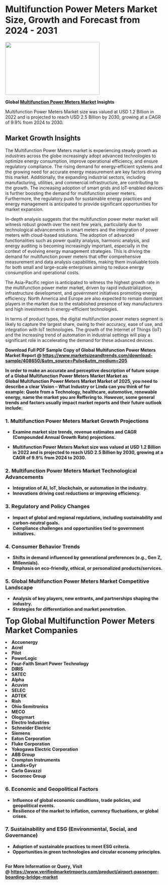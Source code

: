 <H1>Multifunction Power Meters Market Size, Growth and Forecast from 2024 - 2031</H1><img class="aligncenter size-medium wp-image-584254" src="https://thirdeyenews.in/wp-content/uploads/2024/09/Global-Market-Research-300x168.jpeg" alt="" width="300" height="168" /><p><strong>Global&nbsp;<a href="https://www.marketsizeandtrends.com/download-sample/408650/&amp;utm_source=Pulse&amp;utm_medium=205">Multifunction Power Meters Market</a> Insights</strong></p><p>Multifunction Power Meters Market size was valued at USD 1.2 Billion in 2022 and is projected to reach USD 2.5 Billion by 2030, growing at a CAGR of 9.9% from 2024 to 2030.</p><p><h2>Market Growth Insights</h2> <p>The Multifunction Power Meters market is experiencing steady growth as industries across the globe increasingly adopt advanced technologies to optimize energy consumption, improve operational efficiency, and ensure regulatory compliance. The rising demand for energy-efficient systems and the growing need for accurate energy measurement are key factors driving this market. Additionally, the expanding industrial sectors, including manufacturing, utilities, and commercial infrastructure, are contributing to the growth. The increasing adoption of smart grids and IoT-enabled devices is further boosting the demand for multifunction power meters. Furthermore, the regulatory push for sustainable energy practices and energy management is anticipated to provide significant opportunities for market expansion.</p> <p><strong></strong></p> <p>In-depth analysis suggests that the multifunction power meter market will witness robust growth over the next few years, particularly due to technological advancements in smart meters and the integration of power meters with cloud-based solutions. The adoption of advanced functionalities such as power quality analysis, harmonic analysis, and energy auditing is becoming increasingly important, especially in the context of evolving energy management strategies. This is driving the demand for multifunction power meters that offer comprehensive measurement and data analysis capabilities, making them invaluable tools for both small and large-scale enterprises aiming to reduce energy consumption and operational costs.</p> <p>The Asia-Pacific region is anticipated to witness the highest growth rate in the multifunction power meter market, driven by rapid industrialization, infrastructure development, and government initiatives promoting energy efficiency. North America and Europe are also expected to remain dominant players in the market due to the established presence of key manufacturers and high investments in energy-efficient technologies.</p> <p>In terms of product types, the digital multifunction power meters segment is likely to capture the largest share, owing to their accuracy, ease of use, and integration with IoT technologies. The growth of the Internet of Things (IoT) and the increasing trend of automation in industrial settings will play a significant role in accelerating the demand for these advanced devices.</p> <p><strong></p><p><span class=""><strong>Download Full PDF Sample Copy of Global Multifunction Power Meters Market Report</strong> @ <a href="https://www.marketsizeandtrends.com/download-sample/408650/&amp;utm_source=Pulse&amp;utm_medium=205" target="_blank">https://www.marketsizeandtrends.com/download-sample/408650/&amp;utm_source=Pulse&amp;utm_medium=205</a></span></p><p>In order to make an accurate and perceptive description of future scope of a Global&nbsp;Multifunction Power Meters Market Market as Global&nbsp;Multifunction Power Meters Market Market of 2025, you need to describe a clear Vision &ndash; What Industry or Linda can you think of for example: Quote from a Technology, healthcare, automotive, renewable energy, name the market you are Reffering to. However, some general trends and factors usually impact market reports and their future outlook include:</p><h3>1.&nbsp;<strong>Multifunction Power Meters Market Growth Projections</strong></h3><ul><li>Examine market size trends, revenue estimates and CAGR (Compounded Annual Growth Rate) projections.</li><li><p>Multifunction Power Meters Market size was valued at USD 1.2 Billion in 2022 and is projected to reach USD 2.5 Billion by 2030, growing at a CAGR of 9.9% from 2024 to 2030.</p></li></ul><h3>2.&nbsp;<strong>Multifunction Power Meters Market Technological Advancements</strong></h3><ul><li>Integration of AI, IoT, blockchain, or automation in the industry.</li><li>Innovations driving cost reductions or improving efficiency.</li></ul><h3>3.&nbsp;<strong>Regulatory and Policy Changes</strong></h3><ul><li>Impact of global and regional regulations, including sustainability and carbon-neutral goals.</li><li>Compliance challenges and opportunities tied to government initiatives.</li></ul><h3>4.&nbsp;<strong>Consumer Behavior Trends</strong></h3><ul><li>Shifts in demand influenced by generational preferences (e.g., Gen Z, Millennials).</li><li>Emphasis on eco-friendly, ethical, or personalized products/services.</li></ul><h3>5.&nbsp;<strong>Global Multifunction Power Meters Market Competitive Landscape</strong></h3><ul><li>Analysis of key players, new entrants, and partnerships shaping the industry.</li><li>Strategies for differentiation and market penetration.</li></ul><p data-pm-slice="1 1 []"><span style="color: inherit; font-family: inherit; font-size: 25px;">Top Global Multifunction Power Meters Market Companies</span></p><div class="" data-test-id=""><p><li>Accuenergy</li><li> Acrel</li><li> Pilot</li><li> PowerLogic</li><li> Four-Faith Smart Power Technology</li><li> DIRIS</li><li> SATEC</li><li> Alpha</li><li> Acuvim</li><li> SELEC</li><li> ADTEK</li><li> Rish</li><li> Ohio Semitronics</li><li> MECO</li><li> Ologymart</li><li> Electro Industries</li><li> Schneider Electric</li><li> Siemens</li><li> Eaton Corporation</li><li> Fluke Corporation</li><li> Yokogawa Electric Corporation</li><li> ABB Group</li><li> Crompton Instruments</li><li> Landis+Gyr</li><li> Carlo Gavazzi</li><li> Socomec Group</li></p></div><h3>6.&nbsp;<strong>Economic and Geopolitical Factors</strong></h3><ul><li>Influence of global economic conditions, trade policies, and geopolitical events.</li><li>Resilience of the market to inflation, currency fluctuations, or global crises.</li></ul><h3>7.&nbsp;<strong>Sustainability and ESG (Environmental, Social, and Governance)</strong></h3><ul><li>Adoption of sustainable practices to meet ESG criteria.</li><li>Opportunities in green technologies and circular economy principles.</li></ul><h2><strong style="font-size: 14px;">For More Information or Query, Visit @&nbsp;</strong><a style="background-color: #ffffff; font-size: 14px;" href="https://www.marketsizeandtrends.com/report/multifunction-power-meters-market/" target="_blank">https://www.verifiedmarketreports.com/product/airport-passenger-boarding-bridge-market</a></h2>
